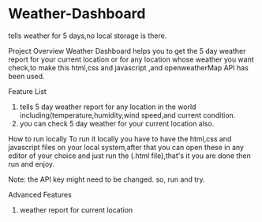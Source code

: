 # Weather-Dashboard
tells weather for 5 days,no local storage is there. 

Project Overview
Weather Dashboard helps you to get the 5 day weather report for your current location or for any location whose weather you want check,to make this html,css and javascript ,and openweatherMap API has been used.

Feature List
1. tells 5 day weather report for any location in the world including(temperature,humidity,wind speed,and current condition.
2. you can check 5 day weather for your current location also.

How to run locally
To run it locally you have to have the html,css and javascript files on your local system,after that you can open these in any editor of your choice and just 
run the (.html file),that's it you are done then run and enjoy.

Note: the API key might need to be changed. so, run and try.

Advanced Features
1. weather report for current location
